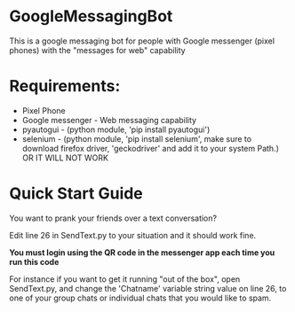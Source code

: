 # GoogleMessagingBot
This is a google messaging bot for people with Google messenger (pixel phones) with the "messages for web" capability

# Requirements:
  * Pixel Phone
  * Google messenger - Web messaging capability
  * pyautogui - (python module, 'pip install pyautogui')
  * selenium - (python module, 'pip install selenium', make sure to download firefox driver, 'geckodriver' and add it to your system Path.)
  OR IT WILL NOT WORK
  
# Quick Start Guide
You want to prank your friends over a text conversation?

Edit line 26 in SendText.py to your situation and it should work fine.

__You must login using the QR code in the messenger app each time you run this code__

For instance if you want to get it running "out of the box", open SendText.py, and change the 'Chatname' variable string value on line 26, to one of your group chats or individual chats that you would like to spam. 
